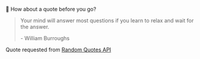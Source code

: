 📣 How about a quote before you go?

> Your mind will answer most questions if you learn to relax and wait for the answer.
>
> <p>- William Burroughs</p>

Quote requested from [Random Quotes API](https://github.com/lukePeavey/quotable)
